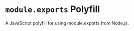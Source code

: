 `module.exports` Polyfill
=======================

A JavaScript polyfill for using module.exports from Node.js.
